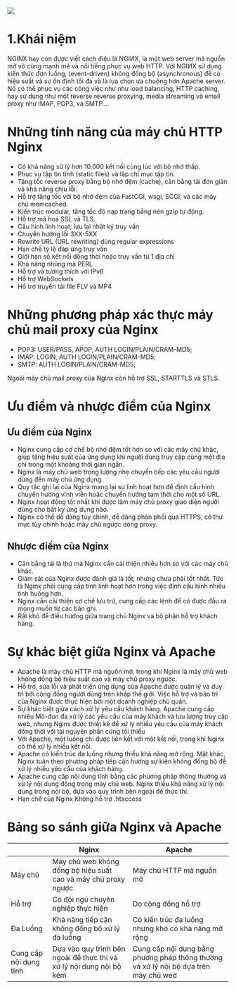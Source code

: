 <img src="https://wiki.tino.org/wp-content/uploads/2019/04/what-is-nginx-750x375.png">

# 1.Khái niệm
NGINX hay còn được viết cách điệu là NGIИX, là một web server mã nguồn mở vô cùng mạnh mẽ và nổi tiếng phục vụ web HTTP. Với NGIИX sử dụng kiến thức đơn luồng, (event-driven) không đồng bộ (asynchronous) để có hiệu suất và sự ổn định tối đa và là lựa chọn ưa chuộng hơn Apache server. Nó có thể phục vụ các công việc như như load balancing, HTTP caching, hay sử dụng như một reverse reverse proxying, media streaming và email proxy như IMAP, POP3, và SMTP….  

# Những tính năng của máy chủ HTTP Nginx
- Có khả năng xử lý hơn 10.000 kết nối cùng lúc với bộ nhớ thấp.
- Phục vụ tập tin tĩnh (static files) và lập chỉ mục tập tin.
- Tăng tốc reverse proxy bằng bộ nhớ đệm (cache), cân bằng tải đơn giản và khả năng chịu lỗi.
- Hỗ trợ tăng tốc với bộ nhớ đệm của FastCGI, wsgi, SCGI, và các máy chủ memcached.
- Kiến trúc modular, tăng tốc độ nạp trang bằng nén gzip tự động.
- Hỗ trợ mã hoá SSL và TLS.
- Cấu hình linh hoạt; lưu lại nhật ký truy vấn
- Chuyển hướng lỗi 3XX-5XX
- Rewrite URL (URL rewriting) dùng regular expressions
- Hạn chế tỷ lệ đáp ứng truy vấn
- Giới hạn số kết nối đồng thời hoặc truy vấn từ 1 địa chỉ
- Khả năng nhúng mã PERL
- Hỗ trợ và tương thích với IPv6
- Hỗ trợ WebSockets
- Hỗ trợ truyền tải file FLV và MP4
# Những phương pháp xác thực máy chủ mail proxy của Nginx
- POP3: USER/PASS, APOP, AUTH LOGIN/PLAIN/CRAM-MD5;
- IMAP: LOGIN, AUTH LOGIN/PLAIN/CRAM-MD5;
- SMTP: AUTH LOGIN/PLAIN/CRAM-MD5;

Ngoài máy chủ mail proxy của Nginx còn hỗ trợ SSL, STARTTLS và STLS.

# Ưu điểm và nhược điểm của Nginx
## Ưu điểm của Nginx
- Nginx cung cấp cơ chế bộ nhớ đệm tốt hơn so với các máy chủ khác, giúp tăng hiệu suất của ứng dụng khi người dùng truy cập cùng một địa chỉ trong một khoảng thời gian ngắn.
- Nginx là máy chủ web trọng lượng nhẹ chuyển tiếp các yêu cầu người dùng đến máy chủ ứng dụng.
- Quy tắc ghi lại của Nginx mang lại sự linh hoạt hơn để định cấu hình chuyển hướng vĩnh viễn hoặc chuyển hướng tạm thời cho một số URL.
- Nginx hoạt động tốt nhất khi được làm máy chủ proxy giao diện người dùng cho bất kỳ ứng dụng nào.
- Nginx có thể dễ dàng tùy chỉnh, dễ dàng phân phối qua HTTPS, có thư mục tùy chỉnh hoặc máy chủ ngược dòng proxy.
## Nhược điểm của Nginx
- Cân bằng tải là thứ mà Nginx cần cải thiện nhiều hơn so với các máy chủ khác.
- Giám sát của Nginx được đánh giá là tốt, nhưng chưa phải tốt nhất. Tức là Nginx phải cung cấp tính linh hoạt hơn trong việc định cấu hình nhiều tình huống hơn.
- Nginx cần cải thiện cơ chế lưu trữ, cung cấp các lệnh để có được đầu ra mong muốn từ các bản ghi.
- Rất khó để điều hướng giữa trang chủ Nginx và bộ phận hỗ trợ khách hàng.

# Sự khác biệt giữa Nginx và Apache
- Apache là máy chủ HTTP mã nguồn mở, trong khi Nginx là máy chủ web không đồng bộ hiệu suất cao và máy chủ proxy ngược.
- Hỗ trợ, sửa lỗi và phát triển ứng dụng của Apache được quản lý và duy trì bởi cộng đồng người dùng trên khắp thế giới. Việc hỗ trợ và bảo trì của Nginx được thực hiện bởi một doanh nghiệp chủ quản.
- Sự khác biệt giữa cách xử lý yêu cầu khách hàng. Apache cung cấp nhiều Mô-đun đa xử lý các yêu cầu của máy khách và lưu lượng truy cập web, nhưng Nginx được thiết kế để xử lý nhiều yêu cầu của máy khách đồng thời với tài nguyên phần cứng tối thiểu
- Với Apache, một luồng chỉ được liên kết với một kết nối, trong khi Nginx có thể xử lý nhiều kết nối.
- Apache có kiến trúc đa luồng nhưng thiếu khả năng mở rộng. Mặt khác, Nginx tuân theo phương pháp tiếp cận hướng sự kiện không đồng bộ để xử lý nhiều yêu cầu của khách hàng.
- Apache cung cấp nội dung tĩnh bằng các phương pháp thông thường và xử lý nội dung động trong máy chủ web. Nginx thiếu khả năng xử lý nội dung trong nội bộ, dựa vào quy trình bên ngoài để thực thi.
- Hạn chế của Nginx Không hỗ trợ .htaccess
# Bảng so sánh giữa Nginx và Apache
|         | Nginx | Apache |
|---------|--------|------|
| Máy chủ | Máy chủ web không đồng bộ hiệu suất cao và máy chủ proxy ngược | Máy chủ HTTP mã nguồn mở |
| Hỗ trợ | Có đội ngũ chuyên nghiệp thực hiện | Do cộng đồng hỗ trợ |
| Đa Luồng | Khả năng tiếp cận không đồng bộ xử lý đa luồng | Có kiến trúc đa luồng nhưng khó có khả năng mở rộng |
| Cung cấp nội dung tĩnh | Dựa vào quy trình bên ngoài để thực thi và xử lý nội dung nội bộ kém | Cung cấp nội dung bằng phương pháp thông thường và xử lý nội bộ dựa trên máy chủ wed |
